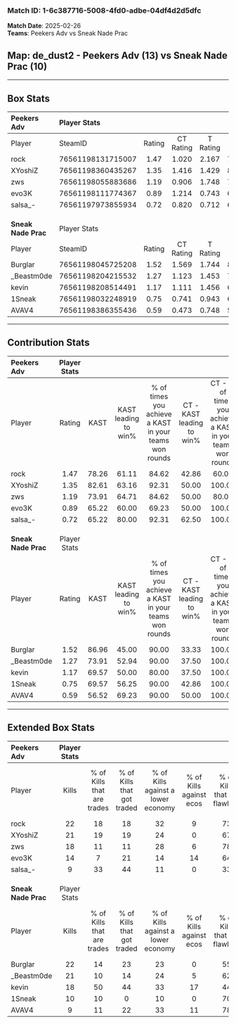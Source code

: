 ### Match ID: 1-6c387716-5008-4fd0-adbe-04df4d2d5dfc  
**Match Date**: 2025-02-26  
**Teams**: Peekers Adv vs Sneak Nade Prac  

## **Map**: de_dust2 - Peekers Adv (13) vs Sneak Nade Prac (10)  
---  

## Box Stats  

| **Peekers Adv**     | Player Stats      |        |           |          |       |       |       |         |        |      |     |
| :- | :- | :-: | :-: | :-: | :-: | :-: | :-: | :-: | :-: | :-: | :-: |
| Player              | SteamID           | Rating | CT Rating | T Rating | KAST  |  ADR  | Kills | Assists | Deaths | K/D  | HS% |
| rock                | 76561198131715007 |  1.47  |   1.020   |  2.167   | 78.26 | 103.0 |  22   |    7    |   15   | 1.47 | 72  |
| XYoshiZ             | 76561198360435267 |  1.35  |   1.416   |  1.429   | 82.61 | 78.9  |  21   |    4    |   16   | 1.31 | 42  |
| zws                 | 76561198055883686 |  1.19  |   0.906   |  1.748   | 73.91 | 78.1  |  18   |    3    |   15   | 1.20 | 50  |
| evo3K               | 76561198111774367 |  0.89  |   1.214   |  0.743   | 65.22 | 70.9  |  14   |    3    |   18   | 0.78 | 57  |
| salsa_-             | 76561197973855934 |  0.72  |   0.820   |  0.712   | 65.22 | 61.0  |   9   |    5    |   16   | 0.56 | 22  |
|                     |                   |        |           |          |       |       |       |         |        |      |     |
|                     |                   |        |           |          |       |       |       |         |        |      |     |
|                     |                   |        |           |          |       |       |       |         |        |      |     |
| **Sneak Nade Prac** | Player Stats      |        |           |          |       |       |       |         |        |      |     |
| Player              | SteamID           | Rating | CT Rating | T Rating | KAST  |  ADR  | Kills | Assists | Deaths | K/D  | HS% |
| Burglar             | 76561198045725208 |  1.52  |   1.569   |  1.744   | 86.96 | 102.7 |  22   |    9    |   16   | 1.38 | 77  |
| _Beastm0de          | 76561198204215532 |  1.27  |   1.123   |  1.453   | 73.91 | 85.1  |  21   |    6    |   18   | 1.17 | 52  |
| kevin               | 76561198208514491 |  1.17  |   1.111   |  1.456   | 69.57 | 97.4  |  18   |    8    |   18   | 1.00 | 27  |
| 1Sneak              | 76561198032248919 |  0.75  |   0.741   |  0.943   | 69.57 | 42.0  |  10   |    5    |   15   | 0.67 | 20  |
| AVAV4               | 76561198386355436 |  0.59  |   0.473   |  0.748   | 56.52 | 50.2  |   9   |    3    |   17   | 0.53 | 55  |
---  

## Contribution Stats  

| **Peekers Adv**     | Player Stats |       |                      |                                                        |                           |                                                             |                          |                                                            |
| :- | :-: | :-: | :-: | :-: | :-: | :-: | :-: | :-: |
| Player              |    Rating    | KAST  | KAST leading to win% | % of times you achieve a KAST in your teams won rounds | CT - KAST leading to win% | CT - % of times you achieve a KAST in your teams won rounds | T - KAST leading to win% | T - % of times you achieve a KAST in your teams won rounds |
| rock                |     1.47     | 78.26 |        61.11         |                         84.62                          |           42.86           |                            60.00                            |          72.73           |                           100.00                           |
| XYoshiZ             |     1.35     | 82.61 |        63.16         |                         92.31                          |           50.00           |                           100.00                            |          77.78           |                           87.50                            |
| zws                 |     1.19     | 73.91 |        64.71         |                         84.62                          |           50.00           |                            80.00                            |          77.78           |                           87.50                            |
| evo3K               |     0.89     | 65.22 |        60.00         |                         69.23                          |           50.00           |                           100.00                            |          80.00           |                           50.00                            |
| salsa_-             |     0.72     | 65.22 |        80.00         |                         92.31                          |           62.50           |                           100.00                            |          100.00          |                           87.50                            |
|                     |              |       |                      |                                                        |                           |                                                             |                          |                                                            |
|                     |              |       |                      |                                                        |                           |                                                             |                          |                                                            |
|                     |              |       |                      |                                                        |                           |                                                             |                          |                                                            |
| **Sneak Nade Prac** | Player Stats |       |                      |                                                        |                           |                                                             |                          |                                                            |
| Player              |    Rating    | KAST  | KAST leading to win% | % of times you achieve a KAST in your teams won rounds | CT - KAST leading to win% | CT - % of times you achieve a KAST in your teams won rounds | T - KAST leading to win% | T - % of times you achieve a KAST in your teams won rounds |
| Burglar             |     1.52     | 86.96 |        45.00         |                         90.00                          |           33.33           |                           100.00                            |          54.55           |                           85.71                            |
| _Beastm0de          |     1.27     | 73.91 |        52.94         |                         90.00                          |           37.50           |                           100.00                            |          66.67           |                           85.71                            |
| kevin               |     1.17     | 69.57 |        50.00         |                         80.00                          |           37.50           |                           100.00                            |          62.50           |                           71.43                            |
| 1Sneak              |     0.75     | 69.57 |        56.25         |                         90.00                          |           42.86           |                           100.00                            |          66.67           |                           85.71                            |
| AVAV4               |     0.59     | 56.52 |        69.23         |                         90.00                          |           50.00           |                           100.00                            |          85.71           |                           85.71                            |
---  

## Extended Box Stats  

| **Peekers Adv**     | Player Stats |                            |                            |                                    |                         |                              |                                 |        |                             |                                     |                          |                               |                            |
| :- | :-: | :-: | :-: | :-: | :-: | :-: | :-: | :-: | :-: | :-: | :-: | :-: | :-: |
| Player              |    Kills     | % of Kills that are trades | % of Kills that got traded | % of Kills against a lower economy | % of Kills against ecos | % of Kills that are flawless | % of Kills that are close duels | Deaths | % of Deaths that get traded | % of Deaths against a lower economy | % of Deaths against ecos | % of Deaths that are flawless | % of Deaths that are close |
| rock                |      22      |             18             |             18             |                 32                 |            9            |              73              |                0                |   15   |             27              |                 13                  |            0             |              67               |             20             |
| XYoshiZ             |      21      |             19             |             19             |                 24                 |            0            |              67              |                0                |   16   |             19              |                  6                  |            0             |              69               |             0              |
| zws                 |      18      |             11             |             11             |                 28                 |            6            |              78              |                6                |   15   |             33              |                  7                  |            0             |              73               |             0              |
| evo3K               |      14      |             7              |             21             |                 14                 |           14            |              64              |               21                |   18   |             22              |                 17                  |            0             |              44               |             6              |
| salsa_-             |      9       |             33             |             44             |                 11                 |            0            |              33              |               22                |   16   |             13              |                 13                  |            0             |              44               |             13             |
|                     |              |                            |                            |                                    |                         |                              |                                 |        |                             |                                     |                          |                               |                            |
|                     |              |                            |                            |                                    |                         |                              |                                 |        |                             |                                     |                          |                               |                            |
|                     |              |                            |                            |                                    |                         |                              |                                 |        |                             |                                     |                          |                               |                            |
| **Sneak Nade Prac** | Player Stats |                            |                            |                                    |                         |                              |                                 |        |                             |                                     |                          |                               |                            |
| Player              |    Kills     | % of Kills that are trades | % of Kills that got traded | % of Kills against a lower economy | % of Kills against ecos | % of Kills that are flawless | % of Kills that are close duels | Deaths | % of Deaths that get traded | % of Deaths against a lower economy | % of Deaths against ecos | % of Deaths that are flawless | % of Deaths that are close |
| Burglar             |      22      |             14             |             23             |                 23                 |            0            |              55              |                5                |   16   |             38              |                  6                  |            0             |              75               |             13             |
| _Beastm0de          |      21      |             10             |             14             |                 24                 |            5            |              62              |               10                |   18   |              6              |                  6                  |            0             |              67               |             0              |
| kevin               |      18      |             50             |             44             |                 33                 |           17            |              44              |               11                |   18   |             28              |                  6                  |            6             |              44               |             17             |
| 1Sneak              |      10      |             10             |             0              |                 10                 |            0            |              70              |               10                |   15   |             27              |                  0                  |            0             |              93               |             0              |
| AVAV4               |      9       |             11             |             22             |                 33                 |           11            |              78              |                0                |   17   |              6              |                  6                  |            0             |              59               |             6              |
